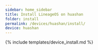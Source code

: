 ```yaml
---
sidebar: home_sidebar
title: Install LineageOS on huashan
folder: install
permalink: /devices/huashan/install/
device: huashan
---
```

{% include templates/device_install.md %}
